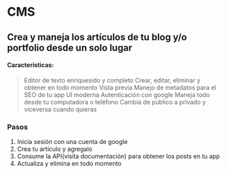 # CMS 
## Crea y maneja los artículos de tu blog y/o portfolio desde un solo lugar 

#### Características: 

> Editor de texto enriquesido y completo
> Crear, editar, eliminar y obtener en todo momento
> Vista previa 
> Manejo de metadatos para el SEO de tu app
> UI moderna
> Autenticación con google
> Maneja todo desde tu computadora o teléfono
> Cambia de público a privado y viceversa cuando quieras

### Pasos

1. Inicia sesión con una cuenta de google  
2. Crea tu artículo y agregalo  
3. Consume la API(visita documentación) para obtener los posts en tu app  
4. Actualiza y elimina en todo momento  
